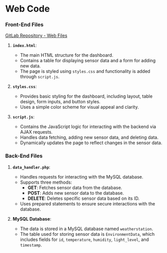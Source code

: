 # Web Code

### Front-End Files

[GitLab Repository - Web Files](https://gitlab.fdmci.hva.nl/IoT/2024-2025-semester-1/individual-project/guudeemiiree57/-/tree/main/web?ref_type=heads)


1. **`index.html`**:
   - The main HTML structure for the dashboard.
   - Contains a table for displaying sensor data and a form for adding new data.
   - The page is styled using `styles.css` and functionality is added through `script.js`.

2. **`styles.css`**:
   - Provides basic styling for the dashboard, including layout, table design, form inputs, and button styles.
   - Uses a simple color scheme for visual appeal and clarity.

3. **`script.js`**:
   - Contains the JavaScript logic for interacting with the backend via AJAX requests.
   - Handles data fetching, adding new sensor data, and deleting data.
   - Dynamically updates the page to reflect changes in the sensor data.

### Back-End Files

1. **`data_handler.php`**:
   - Handles requests for interacting with the MySQL database.
   - Supports three methods:
     - **GET**: Fetches sensor data from the database.
     - **POST**: Adds new sensor data to the database.
     - **DELETE**: Deletes specific sensor data based on its ID.
   - Uses prepared statements to ensure secure interactions with the database.

2. **MySQL Database**:
   - The data is stored in a MySQL database named `weatherstation`.
   - The table used for storing sensor data is `EnvironmentData`, which includes fields for `id`, `temperature`, `humidity`, `light_level`, and `timestamp`.



